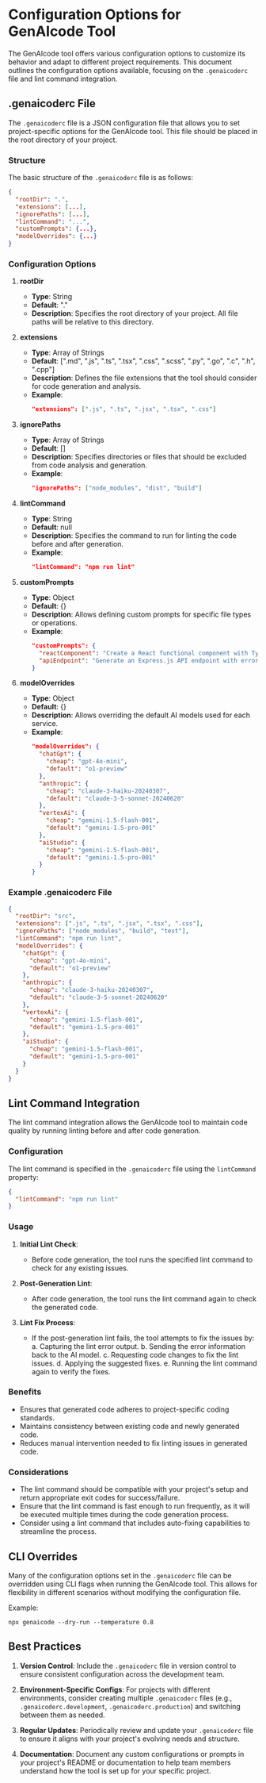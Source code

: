# Configuration Options for GenAIcode Tool

The GenAIcode tool offers various configuration options to customize its behavior and adapt to different project requirements. This document outlines the configuration options available, focusing on the `.genaicoderc` file and lint command integration.

## .genaicoderc File

The `.genaicoderc` file is a JSON configuration file that allows you to set project-specific options for the GenAIcode tool. This file should be placed in the root directory of your project.

### Structure

The basic structure of the `.genaicoderc` file is as follows:

```json
{
  "rootDir": ".",
  "extensions": [...],
  "ignorePaths": [...],
  "lintCommand": "...",
  "customPrompts": {...},
  "modelOverrides": {...}
}
```

### Configuration Options

1. **rootDir**

   - **Type**: String
   - **Default**: "."
   - **Description**: Specifies the root directory of your project. All file paths will be relative to this directory.

2. **extensions**

   - **Type**: Array of Strings
   - **Default**: [".md", ".js", ".ts", ".tsx", ".css", ".scss", ".py", ".go", ".c", ".h", ".cpp"]
   - **Description**: Defines the file extensions that the tool should consider for code generation and analysis.
   - **Example**:
     ```json
     "extensions": [".js", ".ts", ".jsx", ".tsx", ".css"]
     ```

3. **ignorePaths**

   - **Type**: Array of Strings
   - **Default**: []
   - **Description**: Specifies directories or files that should be excluded from code analysis and generation.
   - **Example**:
     ```json
     "ignorePaths": ["node_modules", "dist", "build"]
     ```

4. **lintCommand**

   - **Type**: String
   - **Default**: null
   - **Description**: Specifies the command to run for linting the code before and after generation.
   - **Example**:
     ```json
     "lintCommand": "npm run lint"
     ```

5. **customPrompts**

   - **Type**: Object
   - **Default**: {}
   - **Description**: Allows defining custom prompts for specific file types or operations.
   - **Example**:
     ```json
     "customPrompts": {
       "reactComponent": "Create a React functional component with TypeScript",
       "apiEndpoint": "Generate an Express.js API endpoint with error handling"
     }
     ```

6. **modelOverrides**
   - **Type**: Object
   - **Default**: {}
   - **Description**: Allows overriding the default AI models used for each service.
   - **Example**:
     ```json
     "modelOverrides": {
       "chatGpt": {
         "cheap": "gpt-4o-mini",
         "default": "o1-preview"
       },
       "anthropic": {
         "cheap": "claude-3-haiku-20240307",
         "default": "claude-3-5-sonnet-20240620"
       },
       "vertexAi": {
         "cheap": "gemini-1.5-flash-001",
         "default": "gemini-1.5-pro-001"
       },
       "aiStudio": {
         "cheap": "gemini-1.5-flash-001",
         "default": "gemini-1.5-pro-001"
       }
     }
     ```

### Example .genaicoderc File

```json
{
  "rootDir": "src",
  "extensions": [".js", ".ts", ".jsx", ".tsx", ".css"],
  "ignorePaths": ["node_modules", "build", "test"],
  "lintCommand": "npm run lint",
  "modelOverrides": {
    "chatGpt": {
      "cheap": "gpt-4o-mini",
      "default": "o1-preview"
    },
    "anthropic": {
      "cheap": "claude-3-haiku-20240307",
      "default": "claude-3-5-sonnet-20240620"
    },
    "vertexAi": {
      "cheap": "gemini-1.5-flash-001",
      "default": "gemini-1.5-pro-001"
    },
    "aiStudio": {
      "cheap": "gemini-1.5-flash-001",
      "default": "gemini-1.5-pro-001"
    }
  }
}
```

## Lint Command Integration

The lint command integration allows the GenAIcode tool to maintain code quality by running linting before and after code generation.

### Configuration

The lint command is specified in the `.genaicoderc` file using the `lintCommand` property:

```json
{
  "lintCommand": "npm run lint"
}
```

### Usage

1. **Initial Lint Check**:

   - Before code generation, the tool runs the specified lint command to check for any existing issues.

2. **Post-Generation Lint**:

   - After code generation, the tool runs the lint command again to check the generated code.

3. **Lint Fix Process**:
   - If the post-generation lint fails, the tool attempts to fix the issues by:
     a. Capturing the lint error output.
     b. Sending the error information back to the AI model.
     c. Requesting code changes to fix the lint issues.
     d. Applying the suggested fixes.
     e. Running the lint command again to verify the fixes.

### Benefits

- Ensures that generated code adheres to project-specific coding standards.
- Maintains consistency between existing code and newly generated code.
- Reduces manual intervention needed to fix linting issues in generated code.

### Considerations

- The lint command should be compatible with your project's setup and return appropriate exit codes for success/failure.
- Ensure that the lint command is fast enough to run frequently, as it will be executed multiple times during the code generation process.
- Consider using a lint command that includes auto-fixing capabilities to streamline the process.

## CLI Overrides

Many of the configuration options set in the `.genaicoderc` file can be overridden using CLI flags when running the GenAIcode tool. This allows for flexibility in different scenarios without modifying the configuration file.

Example:

```
npx genaicode --dry-run --temperature 0.8
```

## Best Practices

1. **Version Control**: Include the `.genaicoderc` file in version control to ensure consistent configuration across the development team.

2. **Environment-Specific Configs**: For projects with different environments, consider creating multiple `.genaicoderc` files (e.g., `.genaicoderc.development`, `.genaicoderc.production`) and switching between them as needed.

3. **Regular Updates**: Periodically review and update your `.genaicoderc` file to ensure it aligns with your project's evolving needs and structure.

4. **Documentation**: Document any custom configurations or prompts in your project's README or documentation to help team members understand how the tool is set up for your specific project.
